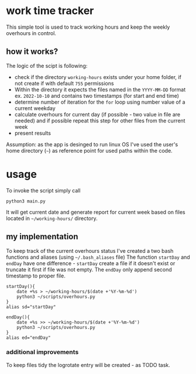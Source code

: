 # work time tracker

This simple tool is used to track working hours and keep the weekly overhours in control.

## how it works?
The logic of the scipt is following:
- check if the directory `working-hours` exists under your home folder, if not create if with default `755` permissions
- Within the directory it expects the files named in the `YYYY-MM-DD` format ex. `2022-10-10` and contains two timestamps (for start and end time)
- determine number of iteration for the `for` loop using number value of a current weekday
- calculate overhours for current day (if possible - two value in file are needed) and if possible repeat this step for other files from the current week
- present results

Assumption: as the app is desinged to run linux OS I've used the user's home directory (`~`) as reference point for used paths within the code.

# usage

To invoke the script simply call
```shell
python3 main.py
```
It will get current date and generate report for current week based on files located in `~/working-hours/` directory.

## my implementation

To keep track of the current overhours status I've created a two bash functions and aliases (using `~/.bash_aliases` file)
The function `startDay` and `endDay` have one difference - `startDay` create a file if it doesn't exist or truncate it first if file was not empty. The `endDay` only append second timestamp to proper file.

```shell
startDay(){
    date +%s > ~/working-hours/$(date +'%Y-%m-%d')
    python3 ~/scripts/overhours.py
}
alias sd="startDay"

endDay(){
    date +%s >> ~/working-hours/$(date +'%Y-%m-%d')
    python3 ~/scripts/overhours.py
}
alias ed="endDay"
```

### additional improvements

To keep files tidy the logrotate entry will be created - as TODO task.